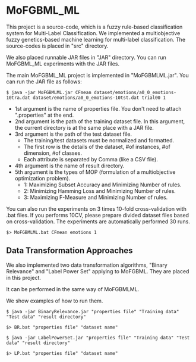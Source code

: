 # MoFGBML_ML

This project is a source-code, which is a fuzzy rule-based classification system for Multi-Label Classification.
We implemented a multiobjective fuzzy genetics-based machine learning for multi-label classification.
The source-codes is placed in "src" directory.

We also placed runnable JAR files in "JAR" directory.
You can run MoFGBML_ML experiments with the JAR files.

The main MoFGBML_ML project is implemented in "MoFGBMLML.jar".
You can run the JAR file as follows:

```
$ java -jar MoFGBMLML.jar CFmean dataset/emotions/a0_0_emotions-10tra.dat dataset/emotions/a0_0_emotions-10tst.dat trial00 1
```

 + 1st argument is the name of properties file. You don't need to attach ".properties" at the end.
 + 2nd argument is the path of the training dataset file. In this argument, the current directory is at the same place with a JAR file.
 + 3rd argument is the path of the test dataset file.
   - The training/test datasets must be normalized and formatted.
   - The first row is the details of the dataset, #of instances, #of dimension, #of classes.
   - Each attribute is separated by Comma (like a CSV file).
 + 4th argument is the name of result directory.
 + 5th argument is the types of MOP (formulation of a multiobjective optimization problem).
   - 1: Maximizing Subset Accuracy and Minimizing Number of rules.
   - 2: Minimizing Hamming Loss and Minimizing Number of rules.
   - 3: Maximizing F-Measure and Minimizing Number of rules.

You can also run the experiments on 3 times 10-fold cross-validation with .bat files.
If you performs 10CV, please prepare divided dataset files based on cross-validation.
The experiments are automatically performed 30 runs.

```
$> MoFGBMLML.bat CFmean emotions 1
```

## Data Transformation Approaches

We also implemented two data transformation algorithms, "Binary Relevance" and "Label Power Set" applying to MoFGBML.
They are placed in this project.

It can be performed in the same way of MoFGBMLML.

We show examples of how to run them.

```
$ java -jar BinaryRelevance.jar "properties file" "Training data" "Test data" "result directory"

$> BR.bat "properties file" "dataset name"
```

```
$ java -jar LabelPowerSet.jar "properties file" "Training data" "Test data" "result directory"

$> LP.bat "properties file" "dataset name"
```
